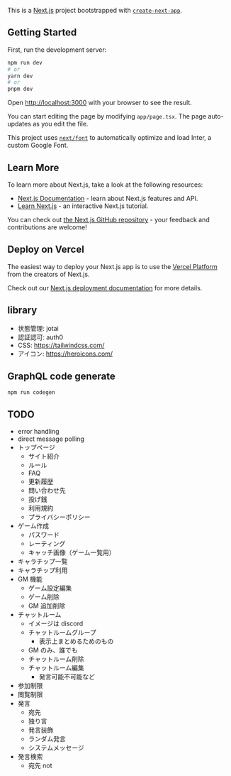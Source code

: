 This is a [Next.js](https://nextjs.org/) project bootstrapped with [`create-next-app`](https://github.com/vercel/next.js/tree/canary/packages/create-next-app).

## Getting Started

First, run the development server:

```bash
npm run dev
# or
yarn dev
# or
pnpm dev
```

Open [http://localhost:3000](http://localhost:3000) with your browser to see the result.

You can start editing the page by modifying `app/page.tsx`. The page auto-updates as you edit the file.

This project uses [`next/font`](https://nextjs.org/docs/basic-features/font-optimization) to automatically optimize and load Inter, a custom Google Font.

## Learn More

To learn more about Next.js, take a look at the following resources:

- [Next.js Documentation](https://nextjs.org/docs) - learn about Next.js features and API.
- [Learn Next.js](https://nextjs.org/learn) - an interactive Next.js tutorial.

You can check out [the Next.js GitHub repository](https://github.com/vercel/next.js/) - your feedback and contributions are welcome!

## Deploy on Vercel

The easiest way to deploy your Next.js app is to use the [Vercel Platform](https://vercel.com/new?utm_medium=default-template&filter=next.js&utm_source=create-next-app&utm_campaign=create-next-app-readme) from the creators of Next.js.

Check out our [Next.js deployment documentation](https://nextjs.org/docs/deployment) for more details.

## library

- 状態管理: jotai
- 認証認可: auth0
- CSS: https://tailwindcss.com/
- アイコン: https://heroicons.com/

## GraphQL code generate

```
npm run codegen
```

## TODO

- error handling
- direct message polling
- トップページ
  - サイト紹介
  - ルール
  - FAQ
  - 更新履歴
  - 問い合わせ先
  - 投げ銭
  - 利用規約
  - プライバシーポリシー
- ゲーム作成
  - パスワード
  - レーティング
  - キャッチ画像（ゲーム一覧用）
- キャラチップ一覧
- キャラチップ利用
- GM 機能
  - ゲーム設定編集
  - ゲーム削除
  - GM 追加削除
- チャットルーム
  - イメージは discord
  - チャットルームグループ
    - 表示上まとめるためのもの
  - GM のみ、誰でも
  - チャットルーム削除
  - チャットルーム編集
    - 発言可能不可能など
- 参加制限
- 閲覧制限
- 発言
  - 宛先
  - 独り言
  - 発言装飾
  - ランダム発言
  - システムメッセージ
- 発言検索
  - 宛先 not
